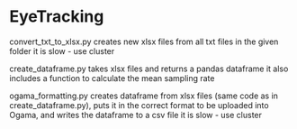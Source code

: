 # EyeTracking

convert_txt_to_xlsx.py creates new xlsx files from all txt files in the given folder
  it is slow - use cluster

create_dataframe.py takes xlsx files and returns a pandas dataframe
  it also includes a function to calculate the mean sampling rate
  
ogama_formatting.py creates dataframe from xlsx files (same code as in create_dataframe.py), puts it in the correct format to be uploaded into Ogama, and writes the dataframe to a csv file
  it is slow - use cluster
